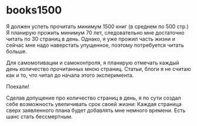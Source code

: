 # books1500
Я должен успеть прочитать минимум 1500 книг (в среднем по 500 стр.)
Я планирую прожить минимум 70 лет, следовательно мне достаточно читать по 30 страниц в день.
Однако, я уже прожил часть жизни и сейчас мне надо наверстать упущенное, поэтому потребуется читать больше.

Для самомотивации и самоконтроля, я планирую отмечать каждый день количество прочитанных мною страниц.
Статьи, блоги я не считаю как и то, что читал до начала этого эксперимента.

Поехали!

Сделав допущение про количество страниц в день, я по сути создал себе возможность увеличивать срок своей жизни:
Каждая страница сверх заявленного плана будет добавлять мне немного времени. Есть шанс стать бессмертным.
